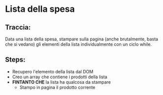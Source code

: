 # Lista della spesa

## Traccia:

Data una lista della spesa, stampare sulla pagina (anche brutalmente, basta che si vedano) gli elementi della lista individualmente con un ciclo while.

## Steps:

- Recupero l'elemento della lista dal DOM
- Creo un array che contiene i prodotti della lista
- **FINTANTO CHE** la lista ha qualcosa da stampare
  - Stampo in pagina il prodotto corrente
